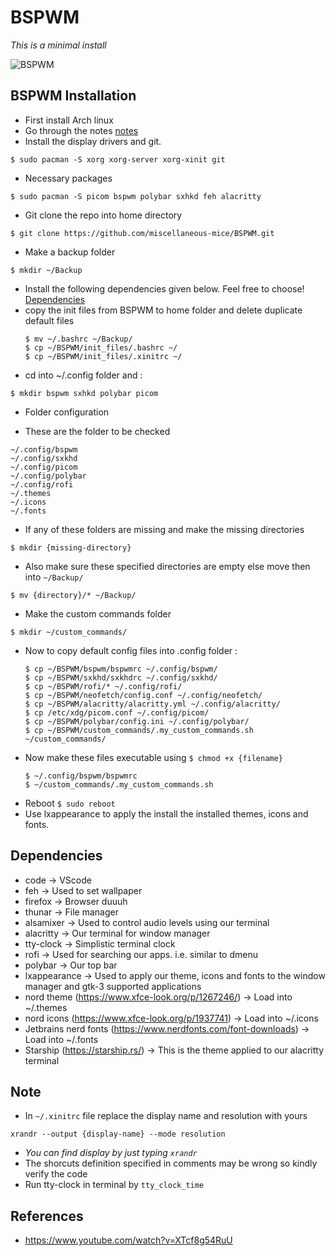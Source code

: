 # BSPWM

*This is a minimal install*

![BSPWM](https://github.com/miscellaneous-mice/BSPWM/assets/79500624/a222e133-3118-4060-b330-66baeb6fb99c)

## BSPWM Installation
- First install Arch linux
- Go through the notes [notes](https://github.com/miscellaneous-mice/BSPWM#note)
- Install the display drivers and git.
```
$ sudo pacman -S xorg xorg-server xorg-xinit git
```
- Necessary packages
```
$ sudo pacman -S picom bspwm polybar sxhkd feh alacritty
```
- Git clone the repo into home directory
```
$ git clone https://github.com/miscellaneous-mice/BSPWM.git
```
- Make a backup folder
```
$ mkdir ~/Backup
```
- Install the following dependencies given below. Feel free to choose! [Dependencies](https://github.com/miscellaneous-mice/BSPWM#dependencies)
- copy the init files from BSPWM to home folder and delete duplicate default files
  ```
  $ mv ~/.bashrc ~/Backup/
  $ cp ~/BSPWM/init_files/.bashrc ~/
  $ cp ~/BSPWM/init_files/.xinitrc ~/
  ```
- cd into ~/.config folder and :
```
$ mkdir bspwm sxhkd polybar picom
```
- Folder configuration

- These are the folder to be checked
```
~/.config/bspwm
~/.config/sxkhd
~/.config/picom
~/.config/polybar
~/.config/rofi
~/.themes
~/.icons
~/.fonts
```
- If any of these folders are missing and make the missing directories
```
$ mkdir {missing-directory}
```
- Also make sure these specified directories are empty else move then into ```~/Backup/```
```
$ mv {directory}/* ~/Backup/
```
- Make the custom commands folder
```
$ mkdir ~/custom_commands/
```
- Now to copy default config files into .config folder :
  ```
  $ cp ~/BSPWM/bspwm/bspwmrc ~/.config/bspwm/
  $ cp ~/BSPWM/sxkhd/sxkhdrc ~/.config/sxkhd/
  $ cp ~/BSPWM/rofi/* ~/.config/rofi/ 
  $ cp ~/BSPWM/neofetch/config.conf ~/.config/neofetch/
  $ cp ~/BSPWM/alacritty/alacritty.yml ~/.config/alacritty/
  $ cp /etc/xdg/picom.conf ~/.config/picom/
  $ cp ~/BSPWM/polybar/config.ini ~/.config/polybar/
  $ cp ~/BSPWM/custom_commands/.my_custom_commands.sh ~/custom_commands/
  ```
- Now make these files executable using ```$ chmod +x {filename}```
  ```
  $ ~/.config/bspwm/bspwmrc
  $ ~/custom_commands/.my_custom_commands.sh
  ```
- Reboot ```$ sudo reboot```
- Use lxappearance to apply the install the installed themes, icons and fonts.

## Dependencies
- code -> VScode
- feh -> Used to set wallpaper
- firefox -> Browser duuuh
- thunar -> File manager
- alsamixer -> Used to control audio levels using our terminal
- alacritty -> Our terminal for window manager
- tty-clock -> Simplistic terminal clock
- rofi -> Used for searching our apps. i.e. similar to dmenu
- polybar -> Our top bar
- lxappearance -> Used to apply our theme, icons and fonts to the window manager and gtk-3 supported applications
- nord theme (https://www.xfce-look.org/p/1267246/) -> Load into ~/.themes
- nord icons (https://www.xfce-look.org/p/1937741)  -> Load into ~/.icons
- Jetbrains nerd fonts (https://www.nerdfonts.com/font-downloads) -> Load into ~/.fonts
- Starship (https://starship.rs/) -> This is the theme applied to our alacritty terminal

## Note
- In ```~/.xinitrc``` file replace the display name and resolution with yours
```
xrandr --output {display-name} --mode resolution
```
- *You can find display by just typing ```xrandr```*
- The shorcuts definition specified in comments may be wrong so kindly verify the code
- Run tty-clock in terminal by ```tty_clock_time```

## References
- https://www.youtube.com/watch?v=XTcf8g54RuU

